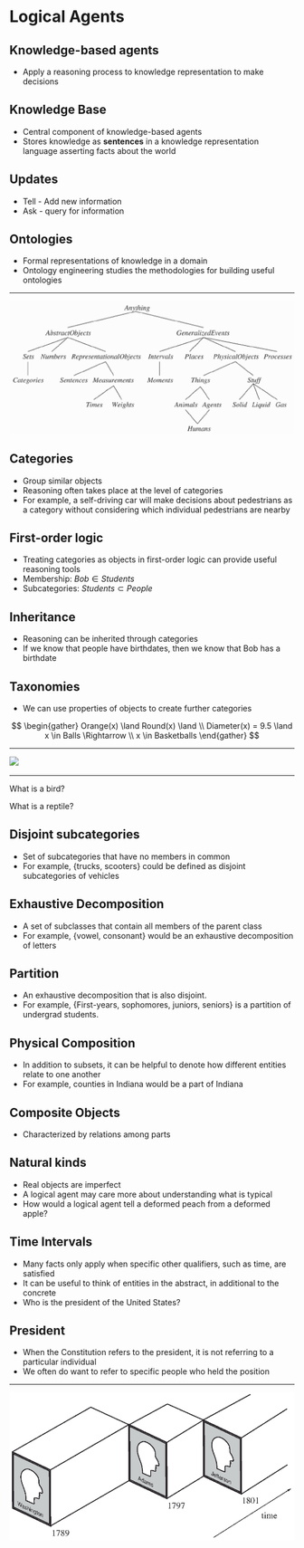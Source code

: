 Logical Agents
==============

Knowledge-based agents
----------------------

- Apply a reasoning process to knowledge representation to make decisions

Knowledge Base
--------------

- Central component of knowledge-based agents
- Stores knowledge as **sentences** in a knowledge representation language asserting facts about the world

Updates
-------

- Tell - Add new information
- Ask - query for information

Ontologies
----------

- Formal representations of knowledge in a domain
- Ontology engineering studies the methodologies for building useful ontologies

---

![Upper Ontology](media/upper-ontology.png)

Categories
----------

- Group similar objects
- Reasoning often takes place at the level of categories
- For example, a self-driving car will make decisions about pedestrians as a category without considering which individual pedestrians are nearby

First-order logic
-----------------

- Treating categories as objects in first-order logic can provide useful reasoning tools
- Membership: ${Bob} \in {Students}$
- Subcategories: ${Students} \subset {People}$

Inheritance
-----------

- Reasoning can be inherited through categories
- If we know that people have birthdates, then we know that Bob has a birthdate

Taxonomies
----------

- We can use properties of objects to create further categories

$$
\begin{gather}
Orange(x) \land Round(x) \land \\ 
Diameter(x) = 9.5 \land x \in Balls \Rightarrow \\
x \in Basketballs
\end{gather}
$$

---

![](https://imgs.xkcd.com/comics/tasks.png)

---

What is a bird?

What is a reptile?

Disjoint subcategories
----------------------

- Set of subcategories that have no members in common
- For example, {trucks, scooters} could be defined as disjoint subcategories of vehicles

Exhaustive Decomposition
------------------------

- A set of subclasses that contain all members of the parent class
- For example, {vowel, consonant} would be an exhaustive decomposition of letters

Partition
---------

- An exhaustive decomposition that is also disjoint.
- For example, {First-years, sophomores, juniors, seniors} is a partition of undergrad students.

Physical Composition
--------------------

- In addition to subsets, it can be helpful to denote how different entities relate to one another
- For example, counties in Indiana would be a part of Indiana

Composite Objects
-----------------

- Characterized by relations among parts

Natural kinds
-------------

- Real objects are imperfect
- A logical agent may care more about understanding what is typical
- How would a logical agent tell a deformed peach from a deformed apple?

Time Intervals
--------------

- Many facts only apply when specific other qualifiers, such as time, are satisfied
- It can be useful to think of entities in the abstract, in additional to the concrete
- Who is the president of the United States?

President
---------

- When the Constitution refers to the president, it is not referring to a particular individual
- We often do want to refer to specific people who held the position

---

![View of President(USA)](media/12-3.png)
